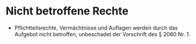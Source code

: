# Nicht betroffene Rechte

- Pflichtteilsrechte, Vermächtnisse und Auflagen werden durch das Aufgebot nicht betroffen, unbeschadet der Vorschrift des § 2060 Nr. 1.

